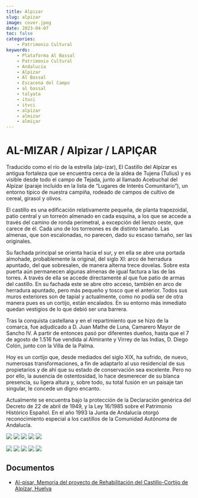```yaml
---
title: Alpizar
slug: alpizar
image: cover.jpeg
date: 2023-04-07
toc: false
categories:
    - Patrimonio Cultural
keywords: 
    - Plataforma Al Bassal
    - Patrimonio Cultural
    - Andalucia
    - Alpizar
    - Al Bassal
    - Escacena del Campo
    - al bassal
    - talyata
    - ituci
    - itvci
    - alpìzar
    - almizar
    - almiçar
---
```

# AL-MIZAR / Alpizar / LAPIÇAR
Traducido como el río de la estrella (alp-izar), El Castillo del Alpízar es antigua fortaleza que se encuentra cerca de la aldea de Tujena (Tulius) y es visible desde todo el campo de Tejada, junto al llamado Acebuchal del Alpízar (paraje incluido en la lista de “Lugares de Interés Comunitario”), un entorno típico de nuestra campiña, rodeado de campos de cultivo de cereal, girasol y olivos.

El castillo es una edificación relativamente pequeña, de planta trapezoidal, patio central y un torreón almenado en cada esquina, a los que se accede a través del camino de ronda perimetral, a excepción del lienzo oeste, que carece de él. Cada uno de los torreones es de distinto tamaño. Las almenas, que son escalonadas, no parecen, dado su escaso tamaño, ser las originales.

Su fachada principal se orienta hacia el sur, y en ella se abre una portada almohade, probablemente la original, del siglo XI: arco de herradura apuntado, del que sobresalen, de manera alterna trece dovelas. Sobre esta puerta aún permanecen algunas almenas de igual factura a las de las torres. A través de ella se accede directamente al que fue patio de armas del castillo. En su fachada este se abre otro acceso, también en arco de herradura apuntado, pero más pequeño y tosco que el anterior. Todos sus muros exteriores son de tapial y actualmente, como no podía ser de otra manera pues es un cortijo, están encalados. En su entorno más inmediato quedan vestigios de lo que debió ser una barrera.

Tras la conquista castellana y en el repartimiento que se hizo de la comarca, fue adjudicado a D. Juan Mathe de Luna, Camarero Mayor de Sancho IV. A partir de entonces pasó por diferentes dueños, hasta que el 7 de agosto de 1.516 fue vendida al Almirante y Virrey de las Indias, D. Diego Colón, junto con la Villa de la Palma.

Hoy es un cortijo que, desde mediados del siglo XIX, ha sufrido, de nuevo, numerosas transformaciones, a fin de adaptarlo al uso residencial de sus propietarios y de ahí que su estado de conservación sea excelente. Pero no por ello, la ausencia de ostentosidad, lo hace desmerecer de su blanca presencia, su ligera altura y, sobre todo, su total fusión en un paisaje tan singular, le concede un digno encanto.

Actualmente se encuentra bajo la protección de la Declaración genérica del Decreto de 22 de abril de 1949, y la Ley 16/1985 sobre el Patrimonio Histórico Español. En el año 1993 la Junta de Andalucía otorgó reconocimiento especial a los castillos de la Comunidad Autónoma de Andalucía.

![](alpizar_1.jpeg) ![](alpizar_2.jpeg) ![](alpizar_3.jpeg) ![](alpizar_4.jpeg) ![](alpizar_5.jpeg) 

![](alpizar_6.jpeg) ![](alpizar_7.jpeg) ![](alpizar_8.jpeg) ![](alpizar_9.jpeg) ![](alpizar_10.jpeg) 

## Documentos
* [Al-pisar, Memoria del proyecto de Rehabilitación del Castillo-Cortijo de Alpízar, Huelva](https://idus.us.es/handle/11441/37507)